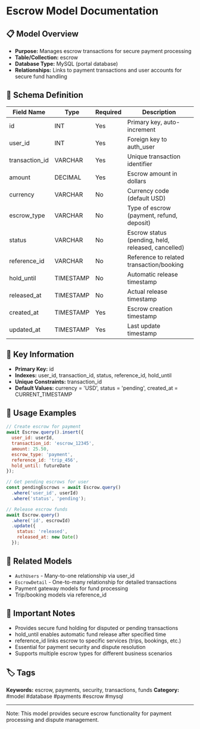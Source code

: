 # Escrow Model Documentation

## 📋 Model Overview
- **Purpose:** Manages escrow transactions for secure payment processing
- **Table/Collection:** escrow
- **Database Type:** MySQL (portal database)
- **Relationships:** Links to payment transactions and user accounts for secure fund handling

## 🔧 Schema Definition
| **Field Name** | **Type** | **Required** | **Description** |
|----------------|----------|--------------|-----------------|
| id | INT | Yes | Primary key, auto-increment |
| user_id | INT | Yes | Foreign key to auth_user |
| transaction_id | VARCHAR | Yes | Unique transaction identifier |
| amount | DECIMAL | Yes | Escrow amount in dollars |
| currency | VARCHAR | No | Currency code (default USD) |
| escrow_type | VARCHAR | No | Type of escrow (payment, refund, deposit) |
| status | VARCHAR | No | Escrow status (pending, held, released, cancelled) |
| reference_id | VARCHAR | No | Reference to related transaction/booking |
| hold_until | TIMESTAMP | No | Automatic release timestamp |
| released_at | TIMESTAMP | No | Actual release timestamp |
| created_at | TIMESTAMP | Yes | Escrow creation timestamp |
| updated_at | TIMESTAMP | Yes | Last update timestamp |

## 🔑 Key Information
- **Primary Key:** id
- **Indexes:** user_id, transaction_id, status, reference_id, hold_until
- **Unique Constraints:** transaction_id
- **Default Values:** currency = 'USD', status = 'pending', created_at = CURRENT_TIMESTAMP

## 📝 Usage Examples
```javascript
// Create escrow for payment
await Escrow.query().insert({
  user_id: userId,
  transaction_id: 'escrow_12345',
  amount: 25.50,
  escrow_type: 'payment',
  reference_id: 'trip_456',
  hold_until: futureDate
});

// Get pending escrows for user
const pendingEscrows = await Escrow.query()
  .where('user_id', userId)
  .where('status', 'pending');

// Release escrow funds
await Escrow.query()
  .where('id', escrowId)
  .update({ 
    status: 'released', 
    released_at: new Date() 
  });
```

## 🔗 Related Models
- `AuthUsers` - Many-to-one relationship via user_id
- `EscrowDetail` - One-to-many relationship for detailed transactions
- Payment gateway models for fund processing
- Trip/booking models via reference_id

## 📌 Important Notes
- Provides secure fund holding for disputed or pending transactions
- hold_until enables automatic fund release after specified time
- reference_id links escrow to specific services (trips, bookings, etc.)
- Essential for payment security and dispute resolution
- Supports multiple escrow types for different business scenarios

## 🏷️ Tags
**Keywords:** escrow, payments, security, transactions, funds
**Category:** #model #database #payments #escrow #mysql

---
Note: This model provides secure escrow functionality for payment processing and dispute management.